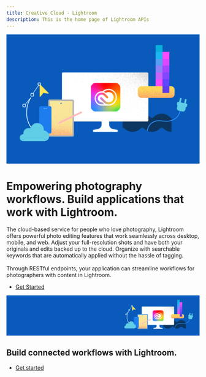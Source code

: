```yaml
---
title: Creative Cloud - Lightroom
description: This is the home page of Lightroom APIs 
---
```

 
<Hero slots="image, heading, text, buttons" variant="halfwidth" />

![Creative Cloud banner](images/cc-hero.png)

#  Empowering photography workflows. Build applications that work with Lightroom.

The cloud-based service for people who love photography, Lightroom offers powerful photo editing features that work seamlessly across desktop, mobile, and web. Adjust your full-resolution shots and have both your originals and edits backed up to the cloud. Organize with searchable keywords that are automatically applied without the hassle of tagging. <br /> <br /> Through RESTful endpoints, your application can streamline workflows for photographers with content in Lightroom.

* [Get Started](https://www.adobe.io/apis/creativecloud/lightroom/docs.html)


<SummaryBlock slots="image, heading, buttons" background="rgb(246, 16, 27)" />

![CC banner](images/cc-banner.png)

## Build connected workflows with Lightroom.

* [Get started](https://www.adobe.io/apis/creativecloud/lightroom/docs.html)